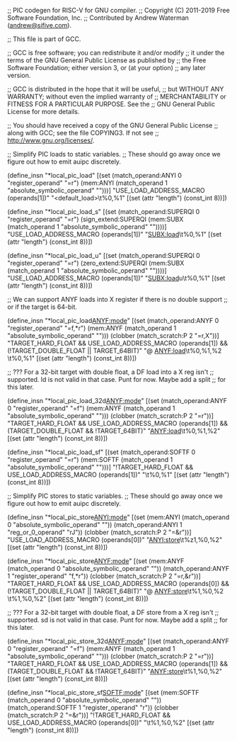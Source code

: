 ;; PIC codegen for RISC-V for GNU compiler.
;; Copyright (C) 2011-2019 Free Software Foundation, Inc.
;; Contributed by Andrew Waterman (andrew@sifive.com).

;; This file is part of GCC.

;; GCC is free software; you can redistribute it and/or modify
;; it under the terms of the GNU General Public License as published by
;; the Free Software Foundation; either version 3, or (at your option)
;; any later version.

;; GCC is distributed in the hope that it will be useful,
;; but WITHOUT ANY WARRANTY; without even the implied warranty of
;; MERCHANTABILITY or FITNESS FOR A PARTICULAR PURPOSE.  See the
;; GNU General Public License for more details.

;; You should have received a copy of the GNU General Public License
;; along with GCC; see the file COPYING3.  If not see
;; <http://www.gnu.org/licenses/>.


;; Simplify PIC loads to static variables.
;; These should go away once we figure out how to emit auipc discretely.

(define_insn "*local_pic_load<mode>"
  [(set (match_operand:ANYI 0 "register_operand" "=r")
	(mem:ANYI (match_operand 1 "absolute_symbolic_operand" "")))]
  "USE_LOAD_ADDRESS_MACRO (operands[1])"
  "<default_load>\t%0,%1"
  [(set (attr "length") (const_int 8))])

(define_insn "*local_pic_load_s<mode>"
  [(set (match_operand:SUPERQI 0 "register_operand" "=r")
	(sign_extend:SUPERQI (mem:SUBX (match_operand 1 "absolute_symbolic_operand" ""))))]
  "USE_LOAD_ADDRESS_MACRO (operands[1])"
  "<SUBX:load>\t%0,%1"
  [(set (attr "length") (const_int 8))])

(define_insn "*local_pic_load_u<mode>"
  [(set (match_operand:SUPERQI 0 "register_operand" "=r")
	(zero_extend:SUPERQI (mem:SUBX (match_operand 1 "absolute_symbolic_operand" ""))))]
  "USE_LOAD_ADDRESS_MACRO (operands[1])"
  "<SUBX:load>u\t%0,%1"
  [(set (attr "length") (const_int 8))])

;; We can support ANYF loads into X register if there is no double support
;; or if the target is 64-bit.

(define_insn "*local_pic_load<ANYF:mode>"
  [(set (match_operand:ANYF 0 "register_operand" "=f,*r")
	(mem:ANYF (match_operand 1 "absolute_symbolic_operand" "")))
   (clobber (match_scratch:P 2 "=r,X"))]
  "TARGET_HARD_FLOAT && USE_LOAD_ADDRESS_MACRO (operands[1])
   && (!TARGET_DOUBLE_FLOAT || TARGET_64BIT)"
  "@
   <ANYF:load>\t%0,%1,%2
   <softload>\t%0,%1"
  [(set (attr "length") (const_int 8))])

;; ??? For a 32-bit target with double float, a DF load into a X reg isn't
;; supported.  ld is not valid in that case.  Punt for now.  Maybe add a split
;; for this later.

(define_insn "*local_pic_load_32d<ANYF:mode>"
  [(set (match_operand:ANYF 0 "register_operand" "=f")
	(mem:ANYF (match_operand 1 "absolute_symbolic_operand" "")))
   (clobber (match_scratch:P 2 "=r"))]
  "TARGET_HARD_FLOAT && USE_LOAD_ADDRESS_MACRO (operands[1])
   && (TARGET_DOUBLE_FLOAT && !TARGET_64BIT)"
  "<ANYF:load>\t%0,%1,%2"
  [(set (attr "length") (const_int 8))])

(define_insn "*local_pic_load_sf<mode>"
  [(set (match_operand:SOFTF 0 "register_operand" "=r")
	(mem:SOFTF (match_operand 1 "absolute_symbolic_operand" "")))]
  "!TARGET_HARD_FLOAT && USE_LOAD_ADDRESS_MACRO (operands[1])"
  "<softload>\t%0,%1"
  [(set (attr "length") (const_int 8))])

;; Simplify PIC stores to static variables.
;; These should go away once we figure out how to emit auipc discretely.

(define_insn "*local_pic_store<ANYI:mode>"
  [(set (mem:ANYI (match_operand 0 "absolute_symbolic_operand" ""))
	(match_operand:ANYI 1 "reg_or_0_operand" "rJ"))
   (clobber (match_scratch:P 2 "=&r"))]
  "USE_LOAD_ADDRESS_MACRO (operands[0])"
  "<ANYI:store>\t%z1,%0,%2"
  [(set (attr "length") (const_int 8))])

(define_insn "*local_pic_store<ANYF:mode>"
  [(set (mem:ANYF (match_operand 0 "absolute_symbolic_operand" ""))
	(match_operand:ANYF 1 "register_operand" "f,*r"))
   (clobber (match_scratch:P 2 "=r,&r"))]
  "TARGET_HARD_FLOAT && USE_LOAD_ADDRESS_MACRO (operands[0])
   && (!TARGET_DOUBLE_FLOAT || TARGET_64BIT)"
  "@
   <ANYF:store>\t%1,%0,%2
   <softstore>\t%1,%0,%2"
  [(set (attr "length") (const_int 8))])

;; ??? For a 32-bit target with double float, a DF store from a X reg isn't
;; supported.  sd is not valid in that case.  Punt for now.  Maybe add a split
;; for this later.

(define_insn "*local_pic_store_32d<ANYF:mode>"
  [(set (match_operand:ANYF 0 "register_operand" "=f")
	(mem:ANYF (match_operand 1 "absolute_symbolic_operand" "")))
   (clobber (match_scratch:P 2 "=r"))]
  "TARGET_HARD_FLOAT && USE_LOAD_ADDRESS_MACRO (operands[1])
   && (TARGET_DOUBLE_FLOAT && !TARGET_64BIT)"
  "<ANYF:store>\t%1,%0,%2"
  [(set (attr "length") (const_int 8))])

(define_insn "*local_pic_store_sf<SOFTF:mode>"
  [(set (mem:SOFTF (match_operand 0 "absolute_symbolic_operand" ""))
	(match_operand:SOFTF 1 "register_operand" "r"))
   (clobber (match_scratch:P 2 "=&r"))]
  "!TARGET_HARD_FLOAT && USE_LOAD_ADDRESS_MACRO (operands[0])"
  "<softstore>\t%1,%0,%2"
  [(set (attr "length") (const_int 8))])
